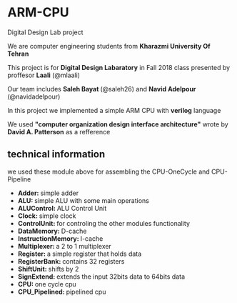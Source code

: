 # ARM-CPU
Digital Design Lab project
  
  <p>We are computer engineering students from <strong>Kharazmi University Of Tehran</strong></p>
  <p>This project is for <strong>Digital Design Labaratory</strong> in Fall 2018 class presented by proffesor <strong>Laali</strong> (@mlaali)</p>
  <p>Our team includes  <strong>Saleh Bayat </strong> (@saleh26) and  <strong>Navid Adelpour </strong> (@navidadelpour)</p>
  <p>In this project we implemented a simple ARM CPU with <strong>verilog</strong> language</p>
  <p>We used <strong>"computer organization design interface architecture"</strong> wrote by <strong>David A. Patterson</strong> as a refference</p>
  
  <h2>technical information</h2>
  
  <p> we used these module above for assembling the CPU-OneCycle and CPU-Pipeline<p>
  
<ul>
<li><strong>Adder: </strong>simple adder</li>
<li><strong>ALU: </strong>simple ALU with some main operations</li>
<li><strong>ALUControl: </strong>ALU Control Unit</li>
<li><strong>Clock: </strong>simple clock</li>
<li><strong>ControlUnit: </strong>for controling the other modules functionality</li>
<li><strong>DataMemory: </strong>D-cache</li>
<li><strong>InstructionMemory: </strong>I-cache</li>
<li><strong>Multiplexer: </strong>a 2 to 1 multiplexer</li>
<li><strong>Register: </strong>a simple register that holds data</li>
<li><strong>RegisterBank: </strong>contains 32 registers</li>
<li><strong>ShiftUnit: </strong>shifts by 2</li>
<li><strong>SignExtend: </strong>extends the input 32bits data to 64bits data</li>
<li><strong>CPU: </strong>one cycle cpu</li>
<li><strong>CPU_Pipelined: </strong>pipelined cpu</li>
</ul>
